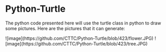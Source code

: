 # Python-Turtle
The python code presented here will use the turtle class in python to draw some pictures.
Here are the pictures that it can generate:
<p>
![image](https://github.com/CTTC/Python-Turtle/blob/423/flower.JPG)
![image](https://github.com/CTTC/Python-Turtle/blob/423/tree.JPG)
